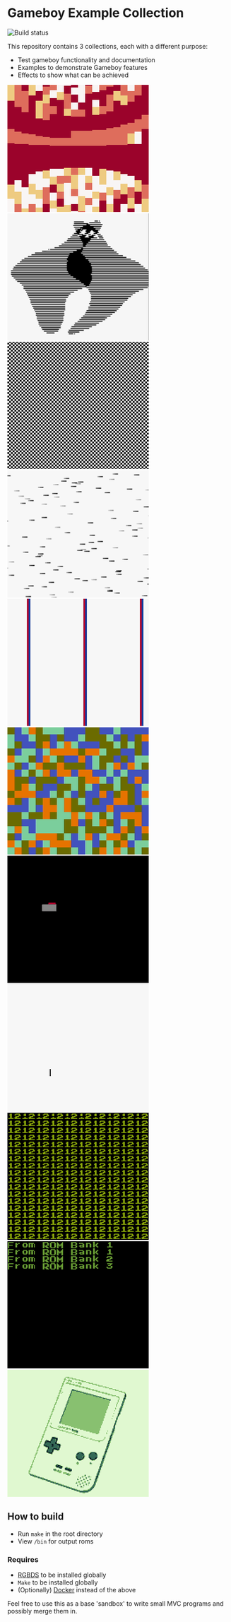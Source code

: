 # Gameboy Example Collection
![Build status](https://github.com/leefogg/Gameboy-Example-Collection/workflows/build/badge.svg)

This repository contains 3 collections, each with a different purpose:
- Test gameboy functionality and documentation
- Examples to demonstrate Gameboy features
- Effects to show what can be achieved

![Demotronic](/docs/res/Demotronic.gif)
![Interlacing](/docs/res/Interlace.gif)
![Zoom Scroller](/docs/res/ZoomingGrid.gif)
![Stars](/docs/res/Stars.gif)
![Parallax Scroller](/docs/res/ParallaxScroller.gif)
![Blending](/docs/res/Blending.gif)
![Priority](/docs/res/Priority.gif)
![Progress bar](/docs/res/ProgressBar.gif)
![Repeating Tiles](/docs/res/RepeatTiles.gif)
![ROM Banks](/docs/res/ROMBanks.gif)
![RGBFX](/docs/res/RGBGFX.gif)


## How to build
- Run `make` in the root directory
- View `/bin` for output roms

### Requires
- [RGBDS](https://github.com/rednex/rgbds) to be installed globally
- `Make` to be installed globally
- (Optionally) [Docker](https://www.docker.com) instead of the above

Feel free to use this as a base 'sandbox' to write small MVC programs and possibly merge them in.